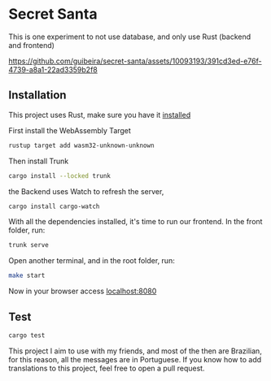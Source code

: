 # Secret Santa

This is one experiment to not use database, and only use Rust (backend and frontend)

https://github.com/guibeira/secret-santa/assets/10093193/391cd3ed-e76f-4739-a8a1-22ad3359b2f8

## Installation

This project uses Rust, make sure you have it [installed](https://rustup.rs)

First install the WebAssembly Target

```bash
rustup target add wasm32-unknown-unknown
```

Then install Trunk

```bash
cargo install --locked trunk
```

the Backend uses Watch to refresh the server,

```bash
cargo install cargo-watch
```

With all the dependencies installed, it's time to run our frontend. In the front folder, run:

```bash
trunk serve
```

Open another terminal, and in the root folder, run:

```bash
make start
```

Now in your browser access [localhost:8080](http://localhost:8000)

## Test

```bash
cargo test
```

This project I aim to use with my friends, and most of the then are Brazilian, for this reason, all the messages are in Portuguese.
If you know how to add translations to this project, feel free to open a pull request.
